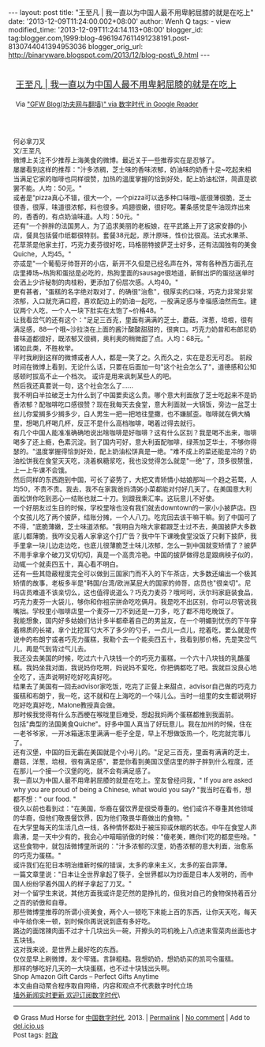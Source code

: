 --- layout: post title: "王至凡 |
我一直以为中国人最不用卑躬屈膝的就是在吃上" date:
'2013-12-09T11:24:00.002+08:00' author: Wenh Q tags: - view
modified\_time: '2013-12-09T11:24:14.113+08:00' blogger\_id:
tag:blogger.com,1999:blog-4961947611491238191.post-8130744041394953036
blogger\_orig\_url:
http://binaryware.blogspot.com/2013/12/blog-post\_9.html ---
<div style="margin: 10px; padding: 5px;">

<div style="font-size: 18px;">

[王至凡 |
我一直以为中国人最不用卑躬屈膝的就是在吃上](http://feedproxy.google.com/~r/chinagfwblog/~3/tesNSH9OoOM/)

</div>

<div style="font-size: 13px;">

Via ["GFW Blog(功夫网与翻墙)" via 数字时代 in Google
Reader](https://www.blogger.com/blogger.g?blogID=4961947611491238191)

</div>

</div>

<div style="font-size: 13px; padding: 15px 0 10px 10px;">

何必拿刀叉\
文/王至凡\
微博上关注不少推荐上海美食的微博。最近关于一些推荐实在是忍够了。\
屡屡看到这样的推荐："汁多浓稠，芝士味的香味浓郁，奶油味的奶香十足\~吃起来相当满足它家的咖啡也同样很赞，加热的温度掌握的恰到好处，配上奶油松饼，简直是欲罢不能。人均：50元。"\
或者是"pizza真心不错，很大一个，一个pizza可以选多种口味哦\~底很薄很脆，芝士很香，很厚，味道很浓郁，料也很多。鸡翅很嫩，很好吃。薯条感觉是牛油现炸出来的，香香的，有点奶油味道。人均：50元。"\
还有"一个胖胖的法国男人，为了追求美丽的老板娘，在平武路上开了这家安静的小店，餐具包括餐巾纸都很特别。套餐38元起，原汁原味，性价比很高。法式水果茶、花草茶是他家主打，巧克力麦芬很好吃，玛格丽特披萨芝士好多，还有法国独有的美食Quiche，人均45。"\
亦或是"一个葡萄牙帅哥开的小店，新开不久但是已经名声在外，常有各种西方面孔在店里捧场\~热狗和蛋挞是必吃的，热狗里面的sausage很地道，新鲜出炉的蛋挞送单时会洒上少许秘制的肉桂粉，更添加了份层次感。人均40。"\
更有甚者，"蛋糕的名字绝对取对了，的确很"治愈"，很厚实的口味，巧克力非常非常浓郁，入口就充满口腔，喜欢配边上的奶油一起吃，一股满足感与幸福感油然而生。建议两个人吃，一个人一块下肚实在太饱了\~价格48。"\
让我看岔气的还有这个："足足三百克，里面有满满的芝士，蘑菇，洋葱，培根，很有满足感，88一个哦\~沙拉浇在上面的酱汁酸酸甜甜的，很爽口。巧克力奶昔和布郎尼奶昔味道都很好，既浓郁又很稠，奥利奥的稍微甜了点。人均：68元。"\
诸如此类，不胜枚举。\
平时我刷到这样的微博或者人人，都是一笑了之。久而久之，实在是忍无可忍。
前段时间在微博上看到，无论什么话，只要在后面加一句"这个社会怎么了"，道德感和公知感顿时拔高不止一个档次。
或许是用来讽刺某些人的吧。\
然后我还真要说一句，这个社会怎么了……\
我不明白半拉破芝士为什么到了中国要卖这么贵。哪个意大利面放了芝士吃起来不是奶香浓郁？配咖啡吃口感很赞？现在我每天去食堂，意大利面就一大锅饭，旁边一盆芝士丝儿你爱搁多少搁多少，白人男生一把一把地往里撒，也不嫌腻歪。咖啡就在俩大桶里，想喝几杯喝几杯，反正不是什么高档咖啡，喝着过得去就行。\
有几个中国人能准准确确地说出啥咖啡是好咖啡？这有什么区别？我是喝不出来，咖啡喝多了还上瘾，色素沉淀。到了国内可好，意大利面配咖啡，绿茶加芝华士，不够你得瑟的。"温度掌握得恰到好处，配上奶油松饼真是一绝。"难不成上的菜还能是冷的？奶油松饼我在食堂天天吃，浇着枫糖浆吃，我也没觉得怎么就是"一绝"了，顶多很禁饿，上一上午课不会饿。\
然后同样的东西跑到中国，可长了姿势了，大把文青矫情小姑娘那叫一个趋之若鹜，人均50，不贵不贵。我去，我不在家我爸妈清粥小菜都能对付好几天了。在美国意大利面松饼你吃到恶心一结账也就二十刀。别跟我乘汇率。这玩意儿不好使。\
一个好朋友过生日的时候，学校里啥也没有我们就去downtown的一家小小披萨店。四个女孩儿吃了两个披萨，结账分摊，一个人八刀。吃完回去该干嘛干嘛。到了中国可了不得，"底脆薄嫩，芝士味道浓郁。"我明白为啥大家都跟芝士过不去，美国披萨大多数底儿都薄脆，我咋没见着人家拿这个打广告？我中午下课晚食堂没饭了只剩下披萨，我手里拿一块儿边走边吃，也底儿很薄脆芝士味儿浓郁，怎么一到中国就变矫情了？披萨不用手拿拿个破刀叉切切切，真是一个高贵冷艳。中国的披萨做得总是跟病秧子似的，动辄一个就卖四五十，真心看不明白。\
还有一些其隐蔽程度完全可以做到三国家门而不入的下午茶店，大多数还编出一个极其矫情的故事，老板多半是"韩国/台湾/欧洲某屁大的国家的帅哥，店员也"很亲切"。尼玛店员难道不该亲切么，这也值得说道么？巧克力麦芬？哦呵呵，沃尔玛家庭装食品，巧克力麦芬一大袋儿，够你和你祖宗拼命吃吃俩月。我是吃不出区别，你可以尽管说我嘴拙。学校里小咖啡店里一个麦芬一刀不到还是一刀多，吃了都不用吃晚饭了。\
我能想象，国内好多姑娘们估计多半都牵着自己的男盆友，在一个明媚到忧伤的下午穿着棉质的长裙，拿个比挖耳勺大不了多少的勺子，一点儿一点儿，挖着吃，要么就是传说中的布朗宁或者巧克力蛋糕，我勒个去一个能卖四五十，我看到那价格，先是笑岔气儿，再是气到背过气儿去。\
我还没去美国的时候，吃过六十八块钱一个的巧克力蛋糕，一个六十八块钱的乳酪蛋糕。我妈坐我对面，我说妈你吃啊，妈说妈不爱吃，你把俩都吃了吧。我就巨没良心地全吃了，连声说啊好吃好吃真好吃。\
结果去了美国有一回去advisor家吃饭，吃完了正餐上来甜点，advisor自己做的巧克力蛋糕和布朗宁，我一吃，这不就和在上海吃的一个味儿么。当时一组里的女生都说啊好吃好吃真好吃，Malone教授真会做。\
那时候我觉得有什么东西梗在喉咙里巨难受，想起我妈两个蛋糕都推到我面前。\
包括"典型的法国美食Quiche"。好多中国人真当了好玩意儿。我在加州的时候，住在一老爷爷家，一开冰箱速冻里满满一柜子全是，早上不想做饭热一个，吃完就完事儿了。\
还有汉堡，中国的巨无霸在美国就是个小号儿的。"足足三百克，里面有满满的芝士，蘑菇，洋葱，培根，很有满足感"，要是你看到美国汉堡店里的胖子胖到什么程度，还在那儿一个接一个汉堡的吃，就不会有满足感了。\
我一直以为中国人最不用卑躬屈膝的就是在吃上。室友曾经问我，" If you are
asked why you are proud of being a Chinese, what would you say?
"我当时在看书，想都不想：" our food. "\
很久以前也看到过："在美国，华裔在餐饮界是很受尊重的。他们或许不尊重其他领域的华裔，但他们敬畏餐饮界，因为他们敬畏华裔做出的食物。"\
在大学里每天的生活几点一线，各种情怀都处于被压抑或休眠的状态。中午在食堂人声鼎沸，是一天中少有的，我会心中暗暗骄傲的时候："傻老美，瞧你们吃的都是些啥。"\
这些食物中，就包括微博里所说的："汁多浓郁的汉堡，奶香浓郁的意大利面，治愈系的巧克力蛋糕。"\
或许我们在犯日本明治维新时候的错误，太多的拿来主义，太多的妄自菲薄。\
一篇文章里说："日本让全世界拿起了筷子，全世界都以为炒面是日本人发明的，而中国人纷纷学着外国人的样子拿起了刀叉。"\
对一个留学生来说，其他方面我或许是茫然的是挣扎的，但我对自己的食物保持着百分之百的骄傲和自尊。\
那些微博里推荐的所谓小资美食，两个人一顿吃下来能上百的东西，让你天天吃，每天中午给你来一顿，到时候你再说说到底有多好吃。\
路边的面馆辣肉面不过才十几块出头一碗，开擦头的司机晚上八点进来雪菜肉丝面也才五块钱。\
这对我来说，是世界上最好吃的东西。\
仅仅是早上刷微博，发个牢骚。言辞粗糙。我想奶奶，想奶奶买的凯司令蛋糕。\
那样的够吃好几天的一大块蛋糕，也不过十块钱出头啊。\
Shop Amazon Gift Cards – Perfect Gifts Anytime\
本文由自动聚合程序取自网络，内容和观点不代表数字时代立场\
[墙外新闻实时更新 欢迎订阅数字时代](http://eepurl.com/mstlf)\

------------------------------------------------------------------------

© Grass Mud Horse for
[中国数字时代](http://chinadigitaltimes.net/chinese), 2013. |
[Permalink](http://chinadigitaltimes.net/chinese/2013/12/%E7%8E%8B%E8%87%B3%E5%87%A1-%E6%88%91%E4%B8%80%E7%9B%B4%E4%BB%A5%E4%B8%BA%E4%B8%AD%E5%9B%BD%E4%BA%BA%E6%9C%80%E4%B8%8D%E7%94%A8%E5%8D%91%E8%BA%AC%E5%B1%88%E8%86%9D%E7%9A%84%E5%B0%B1%E6%98%AF/)
| [No
comment](http://chinadigitaltimes.net/chinese/2013/12/%E7%8E%8B%E8%87%B3%E5%87%A1-%E6%88%91%E4%B8%80%E7%9B%B4%E4%BB%A5%E4%B8%BA%E4%B8%AD%E5%9B%BD%E4%BA%BA%E6%9C%80%E4%B8%8D%E7%94%A8%E5%8D%91%E8%BA%AC%E5%B1%88%E8%86%9D%E7%9A%84%E5%B0%B1%E6%98%AF/#comments)
| Add to
[del.icio.us](http://del.icio.us/post?url=http://chinadigitaltimes.net/chinese/2013/12/%E7%8E%8B%E8%87%B3%E5%87%A1-%E6%88%91%E4%B8%80%E7%9B%B4%E4%BB%A5%E4%B8%BA%E4%B8%AD%E5%9B%BD%E4%BA%BA%E6%9C%80%E4%B8%8D%E7%94%A8%E5%8D%91%E8%BA%AC%E5%B1%88%E8%86%9D%E7%9A%84%E5%B0%B1%E6%98%AF/&title=%E7%8E%8B%E8%87%B3%E5%87%A1%20%7C%20%E6%88%91%E4%B8%80%E7%9B%B4%E4%BB%A5%E4%B8%BA%E4%B8%AD%E5%9B%BD%E4%BA%BA%E6%9C%80%E4%B8%8D%E7%94%A8%E5%8D%91%E8%BA%AC%E5%B1%88%E8%86%9D%E7%9A%84%E5%B0%B1%E6%98%AF%E5%9C%A8%E5%90%83%E4%B8%8A)\
Post tags:
[时政](http://chinadigitaltimes.net/chinese/tag/%E6%97%B6%E6%94%BF/?category=10466)

</div>
